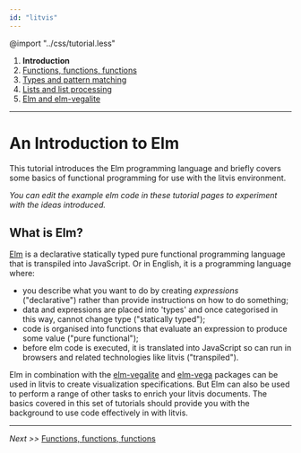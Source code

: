 ```yaml
---
id: "litvis"
---
```


@import "../css/tutorial.less"

1.  **Introduction**
2.  [Functions, functions, functions](elmIntroduction2.md)
3.  [Types and pattern matching](elmIntroduction3.md)
4.  [Lists and list processing](elmIntroduction4.md)
5.  [Elm and elm-vegalite](elmIntroduction5.md)

---

# An Introduction to Elm

This tutorial introduces the Elm programming language and briefly covers some basics of functional programming for use with the litvis environment.

_You can edit the example elm code in these tutorial pages to experiment with the ideas introduced._

## What is Elm?

[Elm](http://elm-lang.org) is a declarative statically typed pure functional programming language that is transpiled into JavaScript.
Or in English, it is a programming language where:

- you describe what you want to do by creating _expressions_ ("declarative") rather than provide instructions on how to do something;
- data and expressions are placed into 'types' and once categorised in this way, cannot change type ("statically typed");
- code is organised into functions that evaluate an expression to produce some value ("pure functional");
- before elm code is executed, it is translated into JavaScript so can run in browsers and related technologies like litvis ("transpiled").

Elm in combination with the [elm-vegalite](http://package.elm-lang.org/packages/gicentre/elm-vegalite/latest) and [elm-vega](http://package.elm-lang.org/packages/gicentre/elm-vega/latest) packages can be used in litvis to create visualization specifications. But Elm can also be used to perform a range of other tasks to enrich your litvis documents. The basics covered in this set of tutorials should provide you with the background to use code effectively in with litvis.

---

_Next >>_ [Functions, functions, functions](elmIntroduction2.md)
